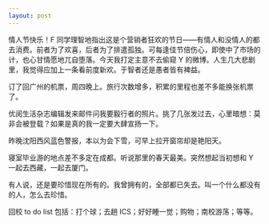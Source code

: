 ```yaml
---
layout: post
---
```


情人节快乐！F 同学理智地指出这是个营销者狂欢的节日——有情人和没情人的都去消费。前者为了欢喜，后者为了排遣孤独。可每逢佳节倍伤心，即使中了市场的计，也心甘情愿地兀自堕落。今天我打定主意不去偷窥 Y 的微博。人生几大悲剧里，我觉得应加上一条看前度新欢。于智者还是愚者皆有裨益。

订了回广州的机票，周四晚上。旅行次数增多，积累的里程也差不多能换张机票了。

优阅生活杂志编辑发来邮件问我要毅行者的照片。挑了几张发过去，心里暗想：莫非会被登载？如果是真的我一定要大肆宣扬一下。

昨晚沈阳西风蓝色警报，本以为会下雪，可早上拉开窗帘却是艳阳天。

寝室毕业游的地点差不多定在成都。听说那里的春天最美。突然想起当初想和 Y 一起去西藏，一起去厦门。

有人说，还是要珍惜现在所有的。我曾拥有的，全部都已失去。叫一个什么都没有的人，怎么去珍惜。

回校 to do list 包括：打个球；去趟 ICS；好好睡一觉；购物；南校游荡；等等。
